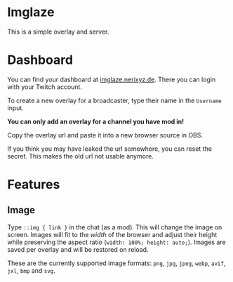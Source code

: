 # Imglaze

This is a simple overlay and server.

# Dashboard

You can find your dashboard at [imglaze.nerixyz.de](https://imglaze.nerixyz.de).
There you can login with your Twitch account.

To create a new overlay for a broadcaster, type their name in the `Username` input.

**You can only add an overlay for a channel you have mod in!**

Copy the overlay url and paste it into a new browser source in OBS.

If you think you may have leaked the url somewhere, you can reset the secret. This makes the old url not usable anymore.

# Features

## Image

Type `::img { link }` in the chat (as a mod). 
This will change the image on screen. 
Images will fit to the _width_ of the browser and adjust their height while preserving the aspect ratio (`width: 100%; height: auto;`).
Images are saved per overlay and will be restored on reload.

These are the currently supported image formats: `png`, `jpg`, `jpeg`, `webp`, `avif`, `jxl`, `bmp` and `svg`.